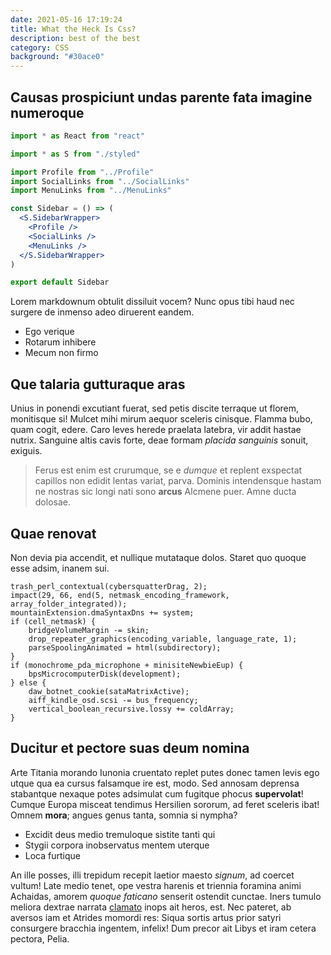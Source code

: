 ```yaml
---
date: 2021-05-16 17:19:24
title: What the Heck Is Css?
description: best of the best
category: CSS
background: "#30ace0"
---
```


## Causas prospiciunt undas parente fata imagine numeroque

```jsx
import * as React from "react"

import * as S from "./styled"

import Profile from "../Profile"
import SocialLinks from "../SocialLinks"
import MenuLinks from "../MenuLinks"

const Sidebar = () => (
  <S.SidebarWrapper>
    <Profile />
    <SocialLinks />
    <MenuLinks />
  </S.SidebarWrapper>
)

export default Sidebar
```

Lorem markdownum obtulit dissiluit vocem? Nunc opus tibi haud nec surgere de
inmenso adeo diruerent eandem.

- Ego verique
- Rotarum inhibere
- Mecum non firmo

## Que talaria gutturaque aras

Unius in ponendi excutiant fuerat, sed petis discite terraque ut florem,
monitisque si! Mulcet mihi mirum aequor sceleris cinisque. Flamma bubo, quam
cogit, edere. Caro leves herede praelata latebra, vir addit hastae nutrix.
Sanguine altis cavis forte, deae formam _placida sanguinis_ sonuit, exiguis.

> Ferus est enim est crurumque, se e _dumque_ et replent exspectat capillos non
> edidit lentas variat, parva. Dominis intendensque hastam ne nostras sic longi
> nati sono **arcus** Alcmene puer. Amne ducta dolosae.

## Quae renovat

Non devia pia accendit, et nullique mutataque dolos. Staret quo quoque esse
adsim, inanem sui.

    trash_perl_contextual(cybersquatterDrag, 2);
    impact(29, 66, end(5, netmask_encoding_framework, array_folder_integrated));
    mountainExtension.dmaSyntaxDns += system;
    if (cell_netmask) {
        bridgeVolumeMargin -= skin;
        drop_repeater_graphics(encoding_variable, language_rate, 1);
        parseSpoolingAnimated = html(subdirectory);
    }
    if (monochrome_pda_microphone + minisiteNewbieEup) {
        bpsMicrocomputerDisk(development);
    } else {
        daw_botnet_cookie(sataMatrixActive);
        aiff_kindle_osd.scsi -= bus_frequency;
        vertical_boolean_recursive.lossy += coldArray;
    }

## Ducitur et pectore suas deum nomina

Arte Titania morando Iunonia cruentato replet putes donec tamen levis ego utque
qua ea cursus falsamque ire est, modo. Sed annosam deprensa stabantque nexaque
potes adsimulat cum fugitque phocus **supervolat**! Cumque Europa misceat
tendimus Hersilien sororum, ad feret sceleris ibat! Omnem **mora**; angues genus
tanta, somnia si nympha?

- Excidit deus medio tremuloque sistite tanti qui
- Stygii corpora inobservatus mentem uterque
- Loca furtique

An ille posses, illi trepidum recepit laetior maesto _signum_, ad coercet
vultum! Late medio tenet, ope vestra harenis et triennia foramina animi
Achaidas, amorem _quoque faticano_ senserit ostendit cunctae. Iners tumulo
meliora dextrae narrata [clamato](http://www.cursus.net/violasterga.html) inops
ait heros, est. Nec pateret, ab aversos iam et Atrides momordi res: Siqua sortis
artus prior satyri consurgere bracchia ingentem, infelix! Dum precor ait Libys
et iram cetera pectora, Pelia.

```

```
